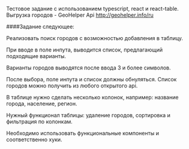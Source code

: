 Тестовое задание с использованием typescript, react и react-table.
Выгрузка городов - GeoHelper Api http://geohelper.info/ru

####Задание следующее:

Реализовать поиск городов с возможностью добавления в таблицу.

При вводе в поле инпута, выводится список, предлагающий подходящие варианты.

Варианты городов выводятся после ввода 3 и более символов.

После выбора, поле инпута и список должны обнуляться.
Список городов можно получить из любого открытого api.

В таблице нужно сделать несколько колонок, например: название города, население, регион.

Нужный функционал таблицы: удаление городов, сортировка и фильтрация по колонкам.

Необходимо использовать функциональные компоненты и соответственно хуки.


